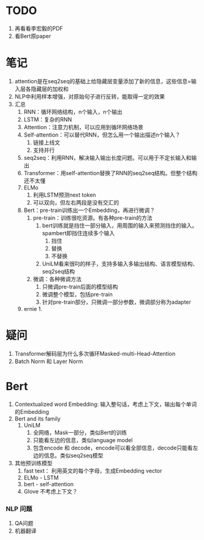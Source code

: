 # TODO

1. 再看看李宏毅的PDF
2. 看Bert原paper



# 笔记

1. attention是在seq2seq的基础上给隐藏层变量添加了新的信息，这些信息=输入层各隐藏层的加权和
2. NLP中利用样本增强，对原始句子进行反转，能取得一定的效果
3. 汇总
   1. RNN：循环网络结构，n个输入，n个输出
   2. LSTM：复杂的RNN
   3. Attention：注意力机制，可以应用到循环网络场景
   4. Self-attention：可以替代RNN，但怎么用一个输出描述n个输入？
      1. 链接上线文
      2. 支持并行
   5. seq2seq：利用RNN，解决输入输出长度问题。可以用于不定长输入和输出
   6. Transformer：用self-attention替换了RNN的seq2seq结构。但整个结构还不太懂
   7. ELMo
      1. 利用LSTM预测next token
      2. 可以双向，但左右两段是没有交汇的
   8. Bert：pre-train训练出一个Embedding，再进行微调？
      1. pre-train：训练很吃资源。有各种pre-train的方法
         1. bert训练就是挡住一部分输入，用周围的输入来预测挡住的输入。spambert即挡住连续多个输入
            1. 挡住
            2. 替换
            3. 不替换
         2. UniLM看来很叼的样子，支持多输入多输出结构、语言模型结构、seq2seq结构
      2. 微调：各种微调方法
         1. 只微调pre-train后面的模型结构
         2. 微调整个模型，包括pre-train
         3. 针对pre-train部分，只微调一部分参数，微调部分称为adapter
   9. ernie
      1. 



# 疑问

1. Transformer解码层为什么多次循环Masked-multi-Head-Attention
2. Batch Norm 和 Layer Norm



# Bert

1. Contextualized word Embedding: 输入整句话，考虑上下文，输出每个单词的Embedding
2. Bert and its family
   1. UniLM
      1. 全网络，Mask一部分，类似Bert的训练
      2. 只能看左边的信息，类似language model
      3. 包含encode 和 decode，encode可以看全部信息，decode只能看左边的信息。类似seq2seq模型
3. 其他预训练模型
   1. fast text： 利用英文的每个字母，生成Embedding vector
   2. ELMo - LSTM
   3. bert - self-attention
   4. Glove 不考虑上下文？



### NLP 问题

1. QA问题
2. 机器翻译



